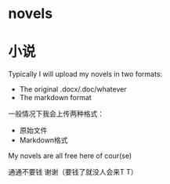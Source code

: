 # novels
# 小说
Typically I will upload my novels in two formats:
* The original .docx/.doc/whatever
* The markdown format 

一般情况下我会上传两种格式：
* 原始文件
* Markdown格式

My novels are all free here of cour(se)

通通不要钱 谢谢（要钱了就没人会来T T）

